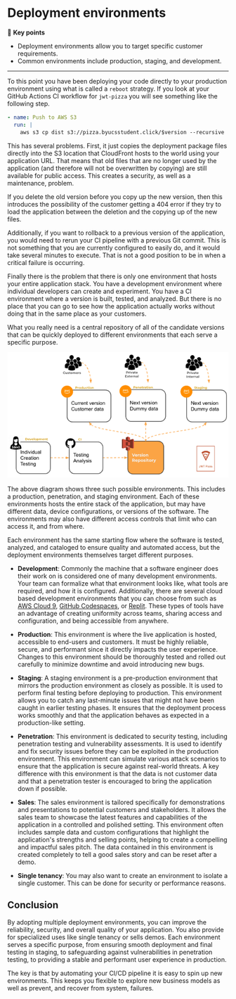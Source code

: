 # Deployment environments

🔑 **Key points**

- Deployment environments allow you to target specific customer requirements.
- Common environments include production, staging, and development.

---

To this point you have been deploying your code directly to your production environment using what is called a `reboot` strategy. If you look at your GitHub Actions CI workflow for `jwt-pizza` you will see something like the following step.

```yml
- name: Push to AWS S3
  run: |
    aws s3 cp dist s3://pizza.byucsstudent.click/$version --recursive
```

This has several problems. First, it just copies the deployment package files directly into the S3 location that CloudFront hosts to the world using your application URL. That means that old files that are no longer used by the application (and therefore will not be overwritten by copying) are still available for public access. This creates a security, as well as a maintenance, problem.

If you delete the old version before you copy up the new version, then this introduces the possibility of the customer getting a 404 error if they try to load the application between the deletion and the copying up of the new files.

Additionally, if you want to rollback to a previous version of the application, you would need to rerun your CI pipeline with a previous Git commit. This is not something that you are currently configured to easily do, and it would take several minutes to execute. That is not a good position to be in when a critical failure is occurring.

Finally there is the problem that there is only one environment that hosts your entire application stack. You have a development environment where individual developers can create and experiment. You have a CI environment where a version is built, tested, and analyzed. But there is no place that you can go to see how the application actually works without doing that in the same place as your customers.

What you really need is a central repository of all of the candidate versions that can be quickly deployed to different environments that each serve a specific purpose.

![Environments](environments.png)

The above diagram shows three such possible environments. This includes a production, penetration, and staging environment. Each of these environments hosts the entire stack of the application, but may have different data, device configurations, or versions of the software. The environments may also have different access controls that limit who can access it, and from where.

Each environment has the same starting flow where the software is tested, analyzed, and cataloged to ensure quality and automated access, but the deployment environments themselves target different purposes.

- **Development**: Commonly the machine that a software engineer does their work on is considered one of many development environments. Your team can formalize what that environment looks like, what tools are required, and how it is configured. Additionally, there are several cloud based development environments that you can choose from such as [AWS Cloud 9](https://aws.amazon.com/cloud9/), [GitHub Codespaces](https://github.com/features/codespaces), or [Replit](https://replit.com/). These types of tools have an advantage of creating uniformity across teams, sharing access and configuration, and being accessible from anywhere.

- **Production**: This environment is where the live application is hosted, accessible to end-users and customers. It must be highly reliable, secure, and performant since it directly impacts the user experience. Changes to this environment should be thoroughly tested and rolled out carefully to minimize downtime and avoid introducing new bugs.

- **Staging**: A staging environment is a pre-production environment that mirrors the production environment as closely as possible. It is used to perform final testing before deploying to production. This environment allows you to catch any last-minute issues that might not have been caught in earlier testing phases. It ensures that the deployment process works smoothly and that the application behaves as expected in a production-like setting.

- **Penetration**: This environment is dedicated to security testing, including penetration testing and vulnerability assessments. It is used to identify and fix security issues before they can be exploited in the production environment. This environment can simulate various attack scenarios to ensure that the application is secure against real-world threats. A key difference with this environment is that the data is not customer data and that a penetration tester is encouraged to bring the application down if possible.

- **Sales**: The sales environment is tailored specifically for demonstrations and presentations to potential customers and stakeholders. It allows the sales team to showcase the latest features and capabilities of the application in a controlled and polished setting. This environment often includes sample data and custom configurations that highlight the application's strengths and selling points, helping to create a compelling and impactful sales pitch. The data contained in this environment is created completely to tell a good sales story and can be reset after a demo.

- **Single tenancy**: You may also want to create an environment to isolate a single customer. This can be done for security or performance reasons.

## Conclusion

By adopting multiple deployment environments, you can improve the reliability, security, and overall quality of your application. You also provide for specialized uses like single tenancy or sells demos. Each environment serves a specific purpose, from ensuring smooth deployment and final testing in staging, to safeguarding against vulnerabilities in penetration testing, to providing a stable and performant user experience in production.

The key is that by automating your CI/CD pipeline it is easy to spin up new environments. This keeps you flexible to explore new business models as well as prevent, and recover from system, failures.
